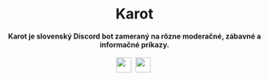 <div align="center">
    <a href="https://karot.xyz><img src="https://karot.xyz/assets/karot.png" height="200" width="200"></a>
    <h1>Karot</h1>
    <strong>Karot je slovenský Discord bot zameraný na rôzne moderačné, zábavné a informačné príkazy.</strong><br><br>
    <img src="https://forthebadge.com/images/badges/built-with-love.svg" height="30">&nbsp;
    <img src="https://forthebadge.com/images/badges/made-with-javascript.svg" height="30">&nbsp;
</div>
